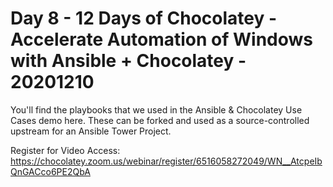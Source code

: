 # Day 8 - 12 Days of Chocolatey - Accelerate Automation of Windows with Ansible + Chocolatey - 20201210

You'll find the playbooks that we used in the Ansible & Chocolatey Use Cases demo here. These can be forked and used as a source-controlled upstream for an Ansible Tower Project.

Register for Video Access:
https://chocolatey.zoom.us/webinar/register/6516058272049/WN__AtcpeIbQnGACco6PE2QbA